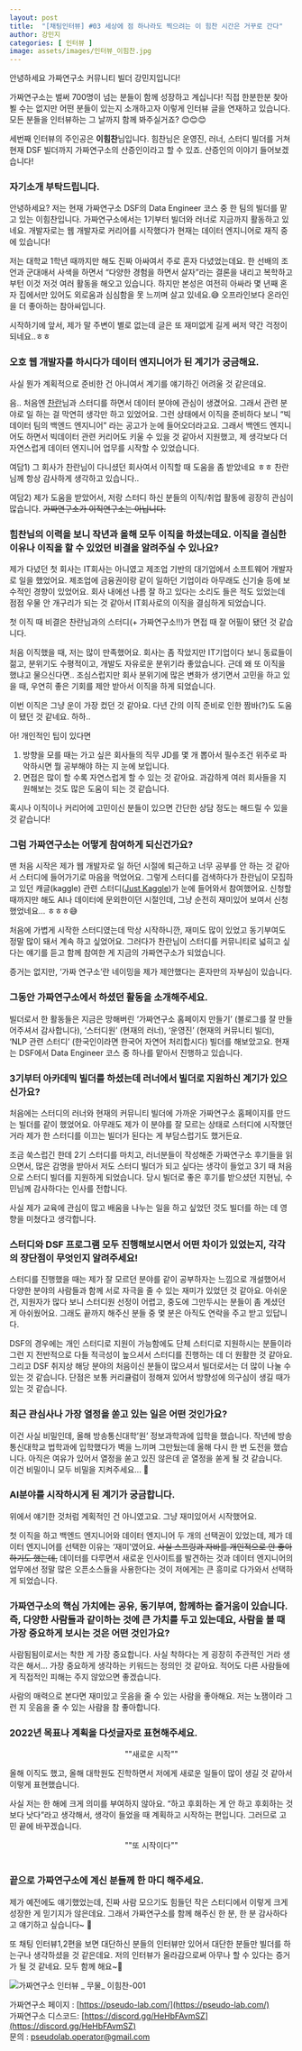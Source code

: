 ```yaml
---
layout: post
title:  "[채팅인터뷰] #03 세상에 점 하나라도 찍으려는 이 힘찬 시간은 거꾸로 간다"
author: 강민지
categories: [ 인터뷰 ]
image: assets/images/인터뷰_이힘찬.jpg
---
```


안녕하세요 가짜연구소 커뮤니티 빌더 강민지입니다!  

가짜연구소는 벌써 700명이 넘는 분들이 함께 성장하고 계십니다! 직접 한분한분 찾아뵐 수는 없지만 어떤 분들이 있는지 소개하고자 이렇게 인터뷰 글을 연재하고 있습니다.  
모든 분들을 인터뷰하는 그 날까지 함께 봐주실거죠? 😊😊😊  

세번째 인터뷰의 주인공은 **이힘찬**님입니다. 힘찬님은 운영진, 러너, 스터디 빌더를 거쳐 현재 DSF 빌더까지 가짜연구소의 산증인이라고 할 수 있죠. 산증인의 이야기 들어보겠습니다!



### 자기소개 부탁드립니다.

안녕하세요? 저는 현재 가짜연구소 DSF의 Data Engineer 코스 중 한 팀의 빌더를 맡고 있는 이힘찬입니다. 가짜연구소에서는 1기부터 빌더와 러너로 지금까지 활동하고 있네요. 개발자로는 웹 개발자로 커리어를 시작했다가 현재는 데이터 엔지니어로 재직 중에 있습니다!

저는 대학교 1학년 때까지만 해도 진짜 아싸여서 주로 혼자 다녔었는데요. 한 선배의 조언과 군대애서 사색을 하면서 “다양한 경험을 하면서 살자”라는 결론을 내리고 복학하고부턴 이것 저것 여러 활동을 해오고 있습니다. 하지만 본성은 여전히 아싸라 몇 년째 혼자 집에서만 있어도 외로움과 심심함을 못 느끼며 살고 있네요.😅 오프라인보다 온라인을 더 좋아하는 참아싸입니다.

시작하기에 앞서, 제가 말 주변이 별로 없는데 글은 또 재미없게 길게 써저 약간 걱정이 되네요..ㅎㅎ



### 오호 웹 개발자를 하시다가 데이터 엔지니어가 된 계기가 궁금해요.

사실 뭔가 계획적으로 준비한 건 아니여서 계기를 얘기하긴 어려울 것 같은데요.

음.. 처음엔 [찬란](https://pseudolab.github.io/%EA%B9%80%EC%B0%AC%EB%9E%80%EC%9D%B8%ED%84%B0%EB%B7%B0/)님과 스터디를 하면서 데이터 분야에 관심이 생겼어요. 그래서 관련 분야로 일 하는 걸 막연히 생각만 하고 있었어요. 그런 상태에서 이직을 준비하다 보니 “빅데이터 팀의 백엔드 엔지니어” 라는 공고가 눈에 들어오더라고요. 그래서 백엔드 엔지니어도 하면서 빅데이터 관련 커리어도 키울 수 있을 것 같아서 지원했고, 제 생각보다 더 자연스럽게 데이터 엔지니어 업무를 시작할 수 있었습니다.

여담1) 그 회사가 찬란님이 다니셨던 회사여서 이직할 때 도움을 좀 받았네요 ㅎㅎ 찬란님께 항상 감사하게 생각하고 있습니다..

여담2) 제가 도움을 받았어서, 저랑 스터디 하신 분들의 이직/취업 활동에 굉장히 관심이 많습니다. ~~가짜연구소가 이직연구소는 아닙니다.~~



### 힘찬님의 이력을 보니 작년과 올해 모두 이직을 하셨는데요. 이직을 결심한 이유나 이직을 할 수 있었던 비결을 알려주실 수 있나요?

제가 다녔던 첫 회사는 IT회사는 아니였고 제조업 기반의 대기업에서 소프트웨어 개발자로 일을 했었어요. 제조업에 금융권이랑 같이 일하던 기업이라 아무래도 신기술 등에 보수적인 경향이 있었어요. 회사 내에선 나름 잘 하고 있다는 소리도 들은 적도 있었는데 점점 우물 안 개구리가 되는 것 같아서 IT회사로의 이직을 결심하게 되었습니다.

첫 이직 때 비결은 찬란님과의 스터디(+ 가짜연구소!!)가 면접 때 잘 어필이 됐던 것 같습니다.

처음 이직했을 때, 저는 많이 만족했어요. 회사는 좀 작았지만 IT기업이다 보니 동료들이 젊고, 분위기도 수평적이고, 개발도 자유로운 분위기라 좋았습니다. 근데 왜 또 이직을 했냐고 물으신다면.. 조심스럽지만 회사 분위기에 많은 변화가 생기면서 고민을 하고 있을 때, 우연히 좋은 기회를 제안 받아서 이직을 하게 되었습니다.

이번 이직은 그냥 운이 가장 컸던 것 같아요. 다년 간의 이직 준비로 인한 짬바(?)도 도움이 됐던 것 같네요. 하하.. 

아! 개인적인 팁이 있다면

1. 방향을 모를 때는 가고 싶은 회사들의 직무 JD를 몇 개 뽑아서 필수조건 위주로 파악하시면 뭘 공부해야 하는 지 눈에 보입니다.
2. 면접은 많이 할 수록 자연스럽게 할 수 있는 것 같아요. 과감하게 여러 회사들을 지원해보는 것도 많은 도움이 되는 것 같습니다.

혹시나 이직이나 커리어에 고민이신 분들이 있으면 간단한 상담 정도는 해드릴 수 있을 것 같습니다!



### 그럼 가짜연구소는 어떻게 참여하게 되신건가요?

맨 처음 시작은 제가 웹 개발자로 일 하던 시절에 퇴근하고 너무 공부를 안 하는 것 같아서 스터디에 들어가기로 마음을 먹었어요. 그렇게 스터디를 검색하다가 찬란님이 모집하고 있던 캐글(kaggle) 관련 스터디([Just Kaggle](https://github.com/Just-Kaggle))가 눈에 들어와서 참여했어요. 신청할 때까지만 해도 AI나 데이터에 문외한이던 시절인데, 그냥 순전히 재미있어 보여서 신청했었네요... ㅎㅎㅎ😅

처음에 가볍게 시작한 스터디였는데 막상 시작하니깐, 재미도 많이 있었고 동기부여도 정말 많이 돼서 계속 하고 싶었어요. 그러다가 찬란님이 스터디를 커뮤니티로 넓히고 싶다는 얘기를 듣고 함께 참여한 게 지금의 가짜연구소가 되었습니다.

증거는 없지만, ‘가짜 연구소’란 네이밍을 제가 제안했다는 혼자만의 자부심이 있습니다.



### 그동안 가짜연구소에서 하셨던 활동을 소개해주세요.

빌더로서 한 활동들은 지금은 망해버린 ‘가짜연구소 홈페이지 만들기’ (블로그를 잘 만들어주셔서 감사합니다), ‘스터디원’ (현재의 러너), ‘운영진’ (현재의 커뮤니티 빌더), ‘NLP 관련 스터디’ (한국인이라면 한국어 자연어 처리합시다) 빌더를 해보았고요. 현재는 DSF에서 Data Engineer 코스 중 하나를 맡아서 진행하고 있습니다.



### 3기부터 아카데믹 빌더를 하셨는데 러너에서 빌더로 지원하신 계기가 있으신가요?

처음에는 스터디의 러너와 현재의 커뮤니티 빌더에 가까운 가짜연구소 홈페이지를 만드는 빌더를 같이 했었어요. 아무래도 제가 이 분야를 잘 모르는 상태로 스터디에 시작했던 거라 제가 한 스터디를 이끄는 빌더가 된다는 게 부담스럽기도 했거든요.

조금 쑥스럽긴 한데 2기 스터디를 마치고, 러너분들이 작성해준 가짜연구소 후기들을 읽으면서, 많은 감명을 받아서 저도 스터디 빌더가 되고 싶다는 생각이 들었고 3기 때 처음으로 스터디 빌더를 지원하게 되었습니다. 당시 빌더로 좋은 후기를 받으셨던 지현님, 수민님께 감사하다는 인사를 전합니다.

사실 제가 교육에 관심이 많고 배움을 나누는 일을 하고 싶었던 것도 빌더를 하는 데 영향을 미쳤다고 생각합니다.



### 스터디와 DSF 프로그램 모두 진행해보시면서 어떤 차이가 있었는지, 각각의 장단점이 무엇인지 알려주세요!

스터디를 진행했을 때는 제가 잘 모르던 분야를 같이 공부하자는 느낌으로 개설했어서 다양한 분야의 사람들과 함께 서로 자극을 줄 수 있는 재미가 있었던 것 같아요. 아쉬운 건, 지원자가 많다 보니 스터디원 선정이 어렵고, 중도에 그만두시는 분들이 좀 계셨던 게 아쉬웠어요. 그래도 끝까지 해주신 분들 중 몇 분은 아직도 연락을 주고 받고 있답니다.

DSF의 경우에는 개인 스터디로 지원이 가능함에도 단체 스터디로 지원하시는 분들이라 그런 지 전반적으로 다들 적극성이 높으셔서 스터디를 진행하는 데 더 원활한 것 같아요. 그리고 DSF 취지상 해당 분야의 처음이신 분들이 많으셔서 빌더로서는 더 많이 나눌 수 있는 것 같습니다. 단점은 보통 커리큘럼이 정해져 있어서 방향성에 의구심이 생길 때가 있는 것 같습니다.



### 최근 관심사나 가장 열정을 쏟고 있는 일은 어떤 것인가요?

이건 사실 비밀인데, 올해 방송통신대학’원’ 정보과학과에 입학을 했습니다. 작년에 방송통신대학교 법학과에 입학했다가 벽을 느끼며 그만뒀는데 올해 다시 한 번 도전을 했습니다. 아직은 여유가 있어서 열정을 쏟고 있진 않은데 곧 열정을 쏟게 될 것 같습니다.  
이건 비밀이니 모두 비밀을 지켜주세요... 🙏



### AI분야를 시작하시게 된 계기가 궁금합니다.

위에서 얘기한 것처럼 계획적인 건 아니였고요. 그냥 재미있어서 시작했어요.

첫 이직을 하고 백엔드 엔지니어와 데이터 엔지니어 두 개의 선택권이 있었는데, 제가 데이터 엔지니어를 선택한 이유는 ‘재미’였어요. ~~사실 스프링과 자바를 개인적으로 안 좋아하기도 했는데,~~ 데이터를 다루면서 새로운 인사이트를 발견하는 것과 데이터 엔지니어의 업무에선 정말 많은 오픈소스들을 사용한다는 것이 저에게는 큰 흥미로 다가와서 선택하게 되었습니다.



### 가짜연구소의 핵심 가치에는 공유, 동기부여, 함께하는 즐거움이 있습니다. 즉, 다양한 사람들과 같이하는 것에 큰 가치를 두고 있는데요, 사람을 볼 때 가장 중요하게 보시는 것은 어떤 것인가요?

사람됨됨이로서는 착한 게 가장 중요합니다. 사실 착하다는 게 굉장히 주관적인 거라 생각은 해서... 가장 중요하게 생각하는 키워드는 정의인 것 같아요. 적어도 다른 사람들에게 직접적인 피해는 주지 않았으면 좋겠습니다.

사람의 매력으로 본다면 재미있고 웃음을 줄 수 있는 사람을 좋아해요. 저는 노잼이라 그런 지 웃음을 줄 수 있는 사람을 참 좋아합니다.



### 2022년 목표나 계획을 다섯글자로 표현해주세요.

<center>""새로운 시작""</center>

올해 이직도 했고, 올해 대학원도 진학하면서 저에게 새로운 일들이 많이 생길 것 같아서 이렇게 표현했습니다.

사실 저는 한 해에 크게 의미를 부여하지 않아요. “하고 후회하는 게 안 하고 후회하는 것보다 낫다”라고 생각해서, 생각이 들었을 때 계획하고 시작하는 편입니다. 그러므로 고민 끝에 바꾸겠습니다.

<center>""또 시작이다""</center><br/>



### 끝으로 가짜연구소에 계신 분들께 한 마디 해주세요.

제가 예전에도 얘기했었는데, 진짜 사람 모으기도 힘들던 작은 스터디에서 이렇게 크게 성장한 게 믿기지가 않은데요. 그래서 가짜연구소를 함께 해주신 한 분, 한 분 감사하다고 얘기하고 싶습니다~ 🙇

또 채팅 인터뷰1,2편을 보면 대단하신 분들의 인터뷰만 있어서 대단한 분들만 빌더를 하는구나 생각하셨을 것 같은데요. 저의 인터뷰가 올라감으로써 아무나 할 수 있다는 증거가 될 것 같네요. 모두 함께 해요~🙌



![가짜연구소 인터뷰 _ 무물_ 이힘찬-001](https://user-images.githubusercontent.com/71136942/163331840-dc584a9b-d020-42f2-83af-5a89d96c3c14.png)



가짜연구소 페이지 : [https://pseudo-lab.com/](https://pseudo-lab.com/)  
가짜연구소 디스코드: [https://discord.gg/HeHbFAvmSZ](https://discord.gg/HeHbFAvmSZ)  
문의 : pseudolab.operator@gmail.com
